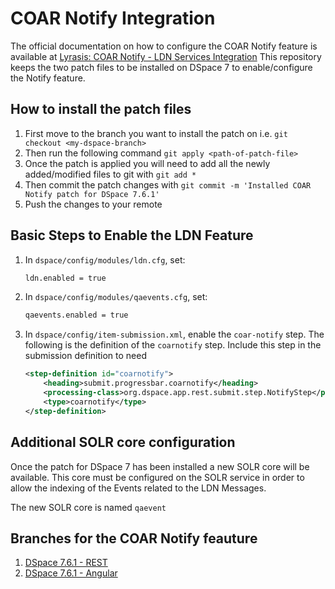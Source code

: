 

# COAR Notify Integration

The official documentation on how to configure the COAR Notify feature is available at [Lyrasis: COAR Notify - LDN Services Integration](https://wiki.lyrasis.org/display/DSDOC8x/COAR+Notify+-+LDN+Services)
This repository keeps the two patch files to be installed on DSpace 7 to enable/configure the Notify feature.


## How to install the patch files
1. First move to the branch you want to install the patch on i.e. `git checkout <my-dspace-branch>`
2. Then run the following command `git apply <path-of-patch-file>`
3. Once the patch is applied you will need to add all the newly added/modified files to git with `git add *`
4. Then commit the patch changes with `git commit -m 'Installed COAR Notify patch for DSpace 7.6.1'`
5. Push the changes to your remote


## Basic Steps to Enable the LDN Feature

1. In `dspace/config/modules/ldn.cfg`, set:

    ```bash
    ldn.enabled = true
    ```

2. In `dspace/config/modules/qaevents.cfg`, set:

    ```bash
    qaevents.enabled = true
    ```

3. In `dspace/config/item-submission.xml`, enable the `coar-notify` step. The following is the definition of the `coarnotify` step. Include this step in the submission definition to need 

    ```xml
	<step-definition id="coarnotify">
	    <heading>submit.progressbar.coarnotify</heading>
	    <processing-class>org.dspace.app.rest.submit.step.NotifyStep</processing-class>
	    <type>coarnotify</type>
	</step-definition>
    ```
## Additional SOLR core configuration
Once the patch for DSpace 7 has been installed a new SOLR core will be available. This core must be configured on the SOLR service in order to allow the indexing of the Events related to the LDN Messages.

The new SOLR core is named `qaevent`

## Branches for the COAR Notify feauture

1. [DSpace 7.6.1 - REST](https://github.com/4Science/DSpace/tree/dspace-7.6.1-coar-notify) 
2. [DSpace 7.6.1 - Angular](https://github.com/4Science/dspace-angular/tree/dspace-7.6.1-coar-notify) 
